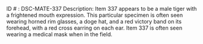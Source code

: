 ID # : DSC-MATE-337
Description: Item 337 appears to be a male tiger with a frightened mouth expression. This particular specimen is often seen wearing horned rim glasses, a doge hat, and a red victory band on its forehead, with a red cross earring on each ear. Item 337 is often seen wearing a medical mask when in the field.